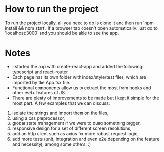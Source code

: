 # How to run the project

To run the project locally, all you need to do is clone it and then run 'npm install && npm start'. If a browser tab doesn't open automatically, just go to 'localhost:3000' and you should be able to see the app.

# Notes

* I started the app with create-react-app and added the following: typescript and react-router
* Each page has its own folder with index/style/test files, which are imported by the App.tsx file.
* Functional components allow us to extract the most from hooks and other es6+ features of JS.
* There are plenty of improvements to be made but i kept it simple for the most part. A few examples that we can discuss: 

1) isolate the strings and import them on the files, 
2) using a css preprocessor, 
3) global state management if we were to build something bigger, 
4) responsive design for a set of different screen resolutions,
5) add an http client such as axios for more robust request logic,
6) add more tests (unit, integration and even e2e depending on the feature and necessity),
among some others. :)
